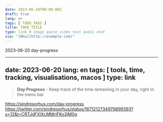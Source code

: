 ```yaml
---
date: 2023-06-20T00:00:00Z
draft: true
lang: en
tags: [ TODO_TAGS ]
title: TODO_TITLE
type: link # image quote video text audio chat
via: "[Who](http://example.com)"
---
```

2023-06-20 day-progress


---
date: 2023-06-20
lang: en
tags: [ tools, time, tracking, visualisations, macos ]
type: link
---


> **Day Progress** - Keep track of the time remaining in your day, right in the menu bar


https://sindresorhus.com/day-progress
<https://twitter.com/sindresorhus/status/1671212734979899393?s=12&t=CRTJdFXlXcMMriFKo3jM0g>

